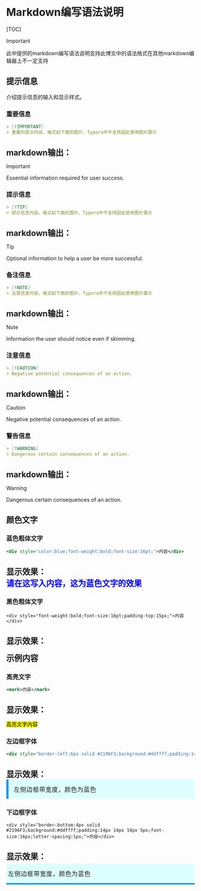 # Markdown编写语法说明

[TOC]

> [!important]
>
> 此中提供的markdown编写语法说明支持此博文中的语法格式在其他markdown编辑器上不一定支持

## 提示信息

介绍提示信息的输入和显示样式。

### 重要信息

```markdown
> [!IMPORTANT]
> 重要的提示内容，格式如下面的图片，Typora中不支持因此使用图片展示
```

<div style="font-weight:bold;font-size:16pt;padding-top:15px;">markdown输出：</div>

> [!IMPORTANT] 
>
> Essential information required for user success.



### 提示信息

```markdown
> [!TIP]
> 提示信息内容，格式如下面的图片，Typora中不支持因此使用图片展示
```

<div style="font-weight:bold;font-size:16pt;padding-top:15px;">markdown输出：</div>

> [!TIP] 
>
> Optional information to help a user be more successful. 



### 备注信息

```markdown
> [!NOTE]
> 注意信息内容，格式如下面的图片，Typora中不支持因此使用图片展示
```

<div style="font-weight:bold;font-size:16pt;padding-top:15px;">markdown输出：</div>

> [!NOTE] 
>
> Information the user should notice even if skimming. 



### 注意信息

```markdown
> [!CAUTION] 
> Negative potential consequences of an action. 
```

<div style="font-weight:bold;font-size:16pt;padding-top:15px;">markdown输出：</div>

> [!CAUTION] 
>
> Negative potential consequences of an action. 



### 警告信息

```markdown
> [!WARNING] 
> Dangerous certain consequences of an action.
```

<div style="font-weight:bold;font-size:16pt;padding-top:15px;">markdown输出：</div>

> [!WARNING] 
>
> Dangerous certain consequences of an action.



## 颜色文字

### 蓝色粗体文字

```xml
<div style="color:blue;font-weight:bold;font-size:16pt;">内容</div>
```

<div style="font-weight:bold;font-size:16pt;padding-top:15px;">显示效果：</div>

<div style="color:blue;font-weight:bold;font-size:16pt;">请在这写入内容，这为蓝色文字的效果</div>



### 黑色粗体文字

```
<div style="font-weight:bold;font-size:16pt;padding-top:15px;">内容</div>
```

<div style="font-weight:bold;font-size:16pt;padding-top:15px;">显示效果：</div>

<div style="font-weight:bold;font-size:16pt;padding-top:15px;">示例内容</div>



### 高亮文字

```xml
<mark>内容</mark>
```

<div style="font-weight:bold;font-size:16pt;padding-top:15px;">显示效果：</div>

<mark>高亮文字内容</mark>



### 左边框字体

```xml
<div style="border-left:6px solid #2196F3;background:#ddffff;padding:14px;font-size:16px;letter-spacing:1px;">内容</div>
```

<div style="font-weight:bold;font-size:16pt;padding-top:15px;">显示效果：</div>

<div style="border-left:6px solid #2196F3;background:#ddffff;padding:14px;font-size:16px;letter-spacing:1px;">左侧边框带宽度，颜色为蓝色</div>



### 下边框字体

```
<div style="border-bottom:4px solid #2196F3;background:#ddffff;padding:14px 14px 14px 5px;font-size:16px;letter-spacing:1px;">内容</div>
```
<div style="font-weight:bold;font-size:16pt;padding-top:15px;padding-bottom:5px;">显示效果：</div>

<div style="border-bottom:4px solid #2196F3;background:#ddffff;padding:14px 14px 14px 5px;font-size:16px;letter-spacing:1px;">左侧边框带宽度，颜色为蓝色</div>
